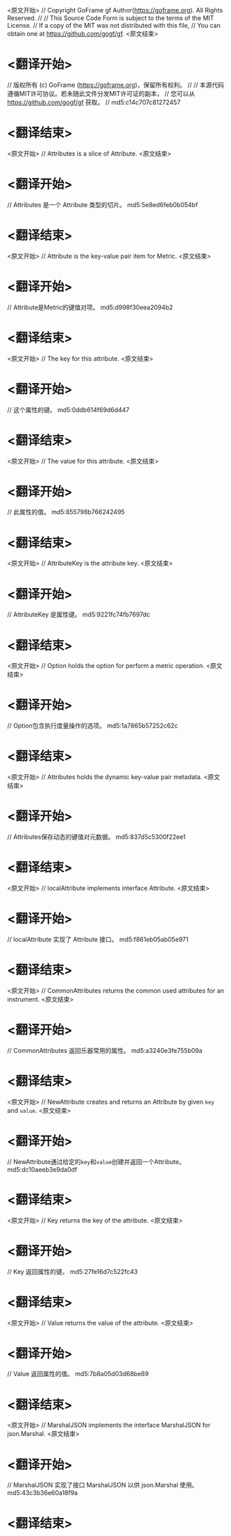 
<原文开始>
// Copyright GoFrame gf Author(https://goframe.org). All Rights Reserved.
//
// This Source Code Form is subject to the terms of the MIT License.
// If a copy of the MIT was not distributed with this file,
// You can obtain one at https://github.com/gogf/gf.
<原文结束>

# <翻译开始>
// 版权所有 (c) GoFrame (https://goframe.org)，保留所有权利。
//
// 本源代码遵循MIT许可协议。若未随此文件分发MIT许可证的副本，
// 您可以从 https://github.com/gogf/gf 获取。
// md5:c14c707c81272457
# <翻译结束>


<原文开始>
// Attributes is a slice of Attribute.
<原文结束>

# <翻译开始>
// Attributes 是一个 Attribute 类型的切片。 md5:5e8ed6feb0b054bf
# <翻译结束>


<原文开始>
// Attribute is the key-value pair item for Metric.
<原文结束>

# <翻译开始>
// Attribute是Metric的键值对项。 md5:d998f30eea2094b2
# <翻译结束>


<原文开始>
// The key for this attribute.
<原文结束>

# <翻译开始>
// 这个属性的键。 md5:0ddb614f69d6d447
# <翻译结束>


<原文开始>
// The value for this attribute.
<原文结束>

# <翻译开始>
// 此属性的值。 md5:855798b766242495
# <翻译结束>


<原文开始>
// AttributeKey is the attribute key.
<原文结束>

# <翻译开始>
// AttributeKey 是属性键。 md5:9221fc74fb7697dc
# <翻译结束>


<原文开始>
// Option holds the option for perform a metric operation.
<原文结束>

# <翻译开始>
// Option包含执行度量操作的选项。 md5:1a7865b57252c62c
# <翻译结束>


<原文开始>
// Attributes holds the dynamic key-value pair metadata.
<原文结束>

# <翻译开始>
// Attributes保存动态的键值对元数据。 md5:837d5c5300f22ee1
# <翻译结束>


<原文开始>
// localAttribute implements interface Attribute.
<原文结束>

# <翻译开始>
// localAttribute 实现了 Attribute 接口。 md5:f861eb05ab05e971
# <翻译结束>


<原文开始>
// CommonAttributes returns the common used attributes for an instrument.
<原文结束>

# <翻译开始>
// CommonAttributes 返回乐器常用的属性。 md5:a3240e3fe755b09a
# <翻译结束>


<原文开始>
// NewAttribute creates and returns an Attribute by given `key` and `value`.
<原文结束>

# <翻译开始>
// NewAttribute通过给定的`key`和`value`创建并返回一个Attribute。 md5:dc10aeeb3e9da0df
# <翻译结束>


<原文开始>
// Key returns the key of the attribute.
<原文结束>

# <翻译开始>
// Key 返回属性的键。 md5:27fe16d7c522fc43
# <翻译结束>


<原文开始>
// Value returns the value of the attribute.
<原文结束>

# <翻译开始>
// Value 返回属性的值。 md5:7b8a05d03d68be89
# <翻译结束>


<原文开始>
// MarshalJSON implements the interface MarshalJSON for json.Marshal.
<原文结束>

# <翻译开始>
// MarshalJSON 实现了接口 MarshalJSON 以供 json.Marshal 使用。 md5:43c3b36e60a18f9a
# <翻译结束>


